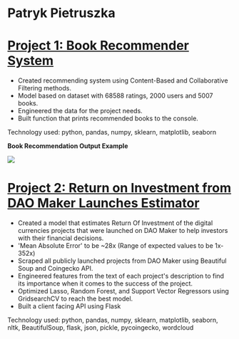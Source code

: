 # Patryk Pietruszka

# [Project 1: Book Recommender System](https://github.com/patpiet/Books-Reccommender) 
* Created recommending system using Content-Based and Collaborative Filtering methods.
* Model based on dataset with 68588 ratings, 2000 users and 5007 books.
* Engineered the data for the project needs.
* Built function that prints recommended books to the console.

Technology used: python, pandas, numpy, sklearn, matplotlib, seaborn

**Book Recommendation Output Example**


<img src ="https://github.com/patpiet/Books-Reccommender/raw/main/images/example3.PNG">


# [Project 2: Return on Investment from DAO Maker Launches Estimator](https://github.com/patpiet/DaoMaker_ROI_Prediction) 
* Created a model that estimates Return Of Investment of the digital currencies projects that were launched on DAO Maker to help investors with their financial decisions.
* 'Mean Absolute Error' to be ~28x (Range of expected values to be 1x-352x)
* Scraped all publicly launched projects from DAO Maker using Beautiful Soup and Coingecko API.
* Engineered features from the text of each project's description to find its importance when it comes to the success of the project.
* Optimized Lasso, Random Forest, and Support Vector Regressors using GridsearchCV to reach the best model.
* Built a client facing API using Flask

Technology used: python, pandas, numpy, sklearn, matplotlib, seaborn, nltk, BeautifulSoup, flask, json, pickle, pycoingecko, wordcloud
